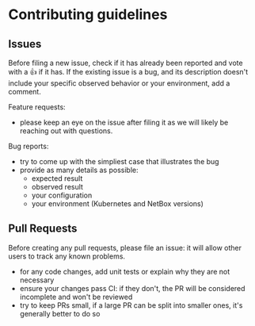 # Contributing guidelines

## Issues

Before filing a new issue, check if it has already been reported and vote with a :+1: if it has. If the existing issue is a bug,
and its description doesn't include your specific observed behavior or your environment, add a comment.

Feature requests:
- please keep an eye on the issue after filing it as we will likely be reaching out with questions.

Bug reports:
- try to come up with the simpliest case that illustrates the bug
- provide as many details as possible:
    - expected result
    - observed result
    - your configuration
    - your environment (Kubernetes and NetBox versions)

## Pull Requests

Before creating any pull requests, please file an issue: it will allow other users to track any known problems.
- for any code changes, add unit tests or explain why they are not necessary
- ensure your changes pass CI: if they don't, the PR will be considered incomplete and won't be reviewed
- try to keep PRs small, if a large PR can be split into smaller ones, it's generally better to do so
